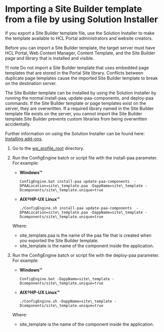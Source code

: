# Importing a Site Builder template from a file by using Solution Installer

If you export a Site Builder template file, use the Solution Installer to make the template available to HCL Portal administrators and website creators.

Before you can import a Site Builder template, the target server must have HCL Portal, Web Content Manager, Content Template, and the Site Builder page and library that is installed and visible.

!!! note
    Do not import a Site Builder template that uses embedded page templates that are stored in the Portal Site library. Conflicts between duplicate page templates cause the imported Site Builder template to break on the destination server.

The Site Builder template can be installed by using the Solution Installer by running the normal install-paa, update-paa-components, and deploy-paa commands. If the Site Builder template or page templates exist on the server, they are overwritten. If a required library named in the Site Builder template file exists on the server, you cannot import the Site Builder template.Site Builder prevents custom libraries from being overwritten accidentally.

Further information on using the Solution Installer can be found here: [Installing add-ons](../../../../deployment/install/traditional/install_addons/index.md).

1.  Go to the [wp\_profile\_root](../../../../guide_me/wpsdirstr.md) directory.

2.  Run the ConfigEngine batch or script file with the install-paa parameter. For example:

    -   **Windows™**

        ```
        ConfigEngine.bat install-paa update-paa-components  -DPAALocation=site\_template.paa -DappName=site\_template -Dcomponents/site\_template.unique=true 
        ```

    -   **AIX®HP-UX Linux™**

        ```
        ./ConfigEngine.sh install-paa update-paa-components  -DPAALocation=site\_template.paa -DappName=site\_template -Dcomponents/site\_template.unique=true 
        ```

    Where:

    -   site\_template.paa is the name of the paa file that is created when you exported the Site Builder template.
    -   site\_template is the name of the component inside the application.
    
3.  Run the ConfigEngine batch or script file with the deploy-paa parameter. For example:

    -   **Windows™**

        ```
        ConfigEngine.bat -DappName=site\_template -Dcomponents/site\_template.unique=true 
        ```

    -   **AIX®HP-UX Linux™**

        ```
        ./ConfigEngine.sh -DappName=site\_template -Dcomponents/site\_template.unique=true 
        ```

    Where:

    -   site\_template is the name of the component inside the application.


